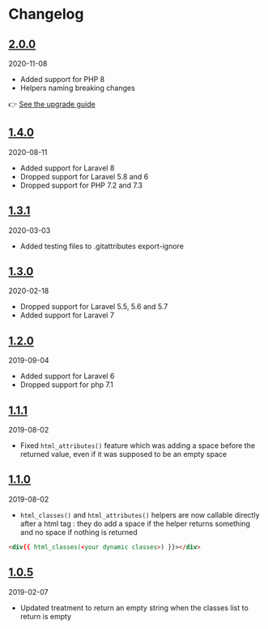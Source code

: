 # Changelog

## [2.0.0](https://github.com/Okipa/laravel-html-helper/compare/1.4.0...2.0.0)

2020-11-08

* Added support for PHP 8
* Helpers naming breaking changes

:point_right: [See the upgrade guide](/docs/upgrade-guides/from-v1-to-v2.md)

## [1.4.0](https://github.com/Okipa/laravel-html-helper/compare/1.3.1...1.4.0)

2020-08-11

* Added support for Laravel 8
* Dropped support for Laravel 5.8 and 6
* Dropped support for PHP 7.2 and 7.3

## [1.3.1](https://github.com/Okipa/laravel-html-helper/compare/1.3.0...1.3.1)

2020-03-03

* Added testing files to .gitattributes export-ignore

## [1.3.0](https://github.com/Okipa/laravel-html-helper/compare/1.2.0...1.3.0)

2020-02-18

* Dropped support for Laravel 5.5, 5.6 and 5.7
* Added support for Laravel 7

## [1.2.0](https://github.com/Okipa/laravel-html-helper/compare/1.1.1...1.2.0)

2019-09-04

* Added support for Laravel 6
* Dropped support for php 7.1

## [1.1.1](https://github.com/Okipa/laravel-html-helper/compare/1.1.0...1.1.1)

2019-08-02

* Fixed `html_attributes()` feature which was adding a space before the returned value, even if it was supposed to be an empty space

## [1.1.0](https://github.com/Okipa/laravel-html-helper/compare/1.0.5...1.1.0)

2019-08-02

* `html_classes()` and `html_attributes()` helpers are now callable directly after a html tag : they do add a space if the helper returns something and no space if nothing is returned

```html
<div{{ html_classes(<your dynamic classes>) }}></div>
```

## [1.0.5](https://github.com/Okipa/laravel-html-helper/compare/1.1.4...1.0.5)

2019-02-07

* Updated treatment to return an empty string when the classes list to return is empty

